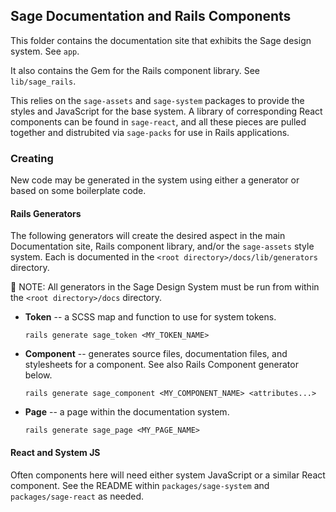 ## Sage Documentation and Rails Components

This folder contains the documentation site that exhibits the Sage design system. See `app`.

It also contains the Gem for the Rails component library. See `lib/sage_rails`.

This relies on the `sage-assets` and `sage-system` packages to provide the styles and JavaScript for the base system. A library of corresponding React components can be found in `sage-react`, and all these pieces are pulled together and distrubited via `sage-packs` for use in Rails applications.

### Creating

New code may be generated in the system using either a generator or based on some boilerplate code.

#### Rails Generators

The following generators will create the desired aspect in the main Documentation site, Rails component library, and/or the `sage-assets` style system. Each is documented in the `<root directory>/docs/lib/generators` directory.

📝 NOTE: All generators in the Sage Design System must be run from within the `<root directory>/docs` directory.

- **Token** -- a SCSS map and function to use for system tokens.
  ```
  rails generate sage_token <MY_TOKEN_NAME>
  ```

- **Component** -- generates source files, documentation files, and stylesheets for a component. See also Rails Component generator below.
  ```
  rails generate sage_component <MY_COMPONENT_NAME> <attributes...>
  ```

- **Page** -- a page within the documentation system.
  ```
  rails generate sage_page <MY_PAGE_NAME>
  ```

#### React and System JS

Often components here will need either system JavaScript or a similar React component. See the README within `packages/sage-system` and `packages/sage-react` as needed.
